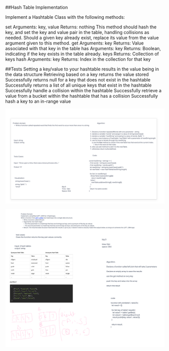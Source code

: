##Hash Table Implementation

Implement a Hashtable Class with the following methods:

set
Arguments: key, value
Returns: nothing
This method should hash the key, and set the key and value pair in the table, handling collisions as needed.
Should a given key already exist, replace its value from the value argument given to this method.
get
Arguments: key
Returns: Value associated with that key in the table
has
Arguments: key
Returns: Boolean, indicating if the key exists in the table already.
keys
Returns: Collection of keys
hash
Arguments: key
Returns: Index in the collection for that key


##Tests
Setting a key/value to your hashtable results in the value being in the data structure
Retrieving based on a key returns the value stored
Successfully returns null for a key that does not exist in the hashtable
Successfully returns a list of all unique keys that exist in the hashtable
Successfully handle a collision within the hashtable
Successfully retrieve a value from a bucket within the hashtable that has a collision
Successfully hash a key to an in-range value


![Whiteboard](./assets/Screen%20Shot%202023-03-28%20at%2012.00.15%20AM.png)

![Whiteboard](./assets/lab33.png)


